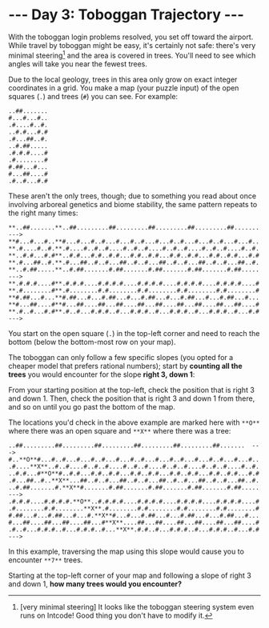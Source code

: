 # --- Day 3: Toboggan Trajectory ---

With the toboggan login problems resolved, you set off toward the airport. While travel by toboggan might be easy, it's certainly not safe: there's very minimal steering[^1] and the area is covered in trees. You'll need to see which angles will take you near the fewest trees.

Due to the local geology, trees in this area only grow on exact integer coordinates in a grid. You make a map (your puzzle input) of the open squares (`.`) and trees (`#`) you can see. For example:
```
..##.......
#...#...#..
.#....#..#.
..#.#...#.#
.#...##..#.
..#.##.....
.#.#.#....#
.#........#
#.##...#...
#...##....#
.#..#...#.#
```

These aren't the only trees, though; due to something you read about once involving arboreal genetics and biome stability, the same pattern repeats to the right many times:
```
**..##.......**..##.........##.........##.........##.........##.......  --->
**#...#...#..**#...#...#..#...#...#..#...#...#..#...#...#..#...#...#..
**.#....#..#.**.#....#..#..#....#..#..#....#..#..#....#..#..#....#..#.
**..#.#...#.#**..#.#...#.#..#.#...#.#..#.#...#.#..#.#...#.#..#.#...#.#
**.#...##..#.**.#...##..#..#...##..#..#...##..#..#...##..#..#...##..#.
**..#.##.....**..#.##.......#.##.......#.##.......#.##.......#.##.....  --->
**.#.#.#....#**.#.#.#....#.#.#.#....#.#.#.#....#.#.#.#....#.#.#.#....#
**.#........#**.#........#.#........#.#........#.#........#.#........#
**#.##...#...**#.##...#...#.##...#...#.##...#...#.##...#...#.##...#...
**#...##....#**#...##....##...##....##...##....##...##....##...##....#
**.#..#...#.#**.#..#...#.#.#..#...#.#.#..#...#.#.#..#...#.#.#..#...#.#  --->
```

You start on the open square (`.`) in the top-left corner and need to reach the bottom (below the bottom-most row on your map).

The toboggan can only follow a few specific slopes (you opted for a cheaper model that prefers rational numbers); start by **counting all the trees** you would encounter for the slope **right 3, down 1**:

From your starting position at the top-left, check the position that is right 3 and down 1. Then, check the position that is right 3 and down 1 from there, and so on until you go past the bottom of the map.

The locations you'd check in the above example are marked here with `**O**` where there was an open square and `**X**` where there was a tree:
```
..##.........##.........##.........##.........##.........##.......  --->
#..**O**#...#..#...#...#..#...#...#..#...#...#..#...#...#..#...#...#..
.#....**X**..#..#....#..#..#....#..#..#....#..#..#....#..#..#....#..#.
..#.#...#**O**#..#.#...#.#..#.#...#.#..#.#...#.#..#.#...#.#..#.#...#.#
.#...##..#..**X**...##..#..#...##..#..#...##..#..#...##..#..#...##..#.
..#.##.......#.**X**#.......#.##.......#.##.......#.##.......#.##.....  --->
.#.#.#....#.#.#.#.**O**..#.#.#.#....#.#.#.#....#.#.#.#....#.#.#.#....#
.#........#.#........**X**.#........#.#........#.#........#.#........#
#.##...#...#.##...#...#.**X**#...#...#.##...#...#.##...#...#.##...#...
#...##....##...##....##...#**X**....##...##....##...##....##...##....#
.#..#...#.#.#..#...#.#.#..#...**X**.#.#..#...#.#.#..#...#.#.#..#...#.#  --->
```

In this example, traversing the map using this slope would cause you to encounter `**7**` trees.

Starting at the top-left corner of your map and following a slope of right 3 and down 1, **how many trees would you encounter?**

[^1]: [very minimal steering] It looks like the toboggan steering system even runs on Intcode! Good thing you don't have to modify it.
